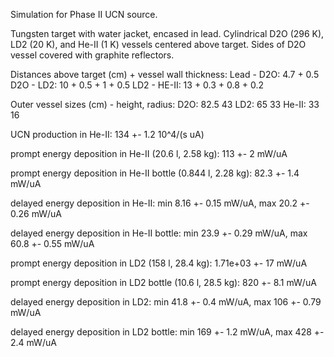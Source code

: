Simulation for Phase II UCN source.

Tungsten target with water jacket, encased in lead.
Cylindrical D2O (296 K), LD2 (20 K), and He-II (1 K) vessels centered above target.
Sides of D2O vessel covered with graphite reflectors.

Distances above target (cm) + vessel wall thickness:
Lead - D2O: 4.7 + 0.5
D2O - LD2: 10 + 0.5 + 1 + 0.5
LD2 - HE-II: 13 + 0.3 + 0.8 + 0.2

Outer vessel sizes (cm) - height, radius:
D2O: 82.5 43
LD2: 65 33
He-II: 33 16

UCN production in He-II:
134 +- 1.2 10^4/(s uA)

prompt energy deposition in He-II (20.6 l, 2.58 kg):
113 +- 2 mW/uA

prompt energy deposition in He-II bottle (0.844 l, 2.28 kg):
82.3 +- 1.4 mW/uA

delayed energy deposition in He-II:
min 8.16 +- 0.15 mW/uA, max 20.2 +- 0.26 mW/uA

delayed energy deposition in He-II bottle:
min 23.9 +- 0.29 mW/uA, max 60.8 +- 0.55 mW/uA

prompt energy deposition in LD2 (158 l, 28.4 kg):
1.71e+03 +- 17 mW/uA

prompt energy deposition in LD2 bottle (10.6 l, 28.5 kg):
820 +- 8.1 mW/uA

delayed energy deposition in LD2:
min 41.8 +- 0.4 mW/uA, max 106 +- 0.79 mW/uA

delayed energy deposition in LD2 bottle:
min 169 +- 1.2 mW/uA, max 428 +- 2.4 mW/uA


